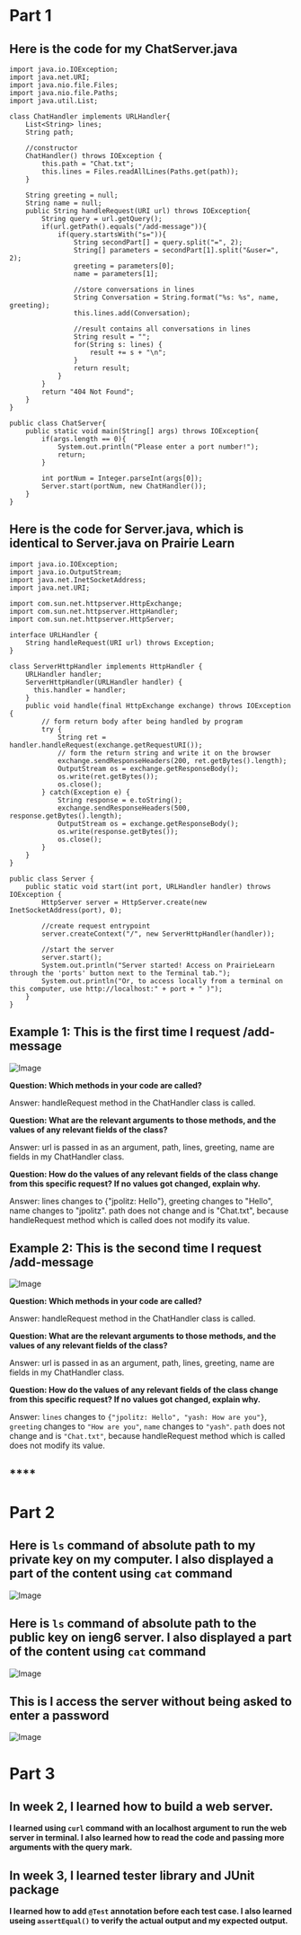 # Part 1
## **Here is the code for my ChatServer.java**
```
import java.io.IOException;
import java.net.URI;
import java.nio.file.Files;
import java.nio.file.Paths;
import java.util.List;

class ChatHandler implements URLHandler{
    List<String> lines;
    String path;

    //constructor
    ChatHandler() throws IOException {
        this.path = "Chat.txt";
        this.lines = Files.readAllLines(Paths.get(path));
    }

    String greeting = null;
    String name = null;
    public String handleRequest(URI url) throws IOException{
        String query = url.getQuery();
        if(url.getPath().equals("/add-message")){
            if(query.startsWith("s=")){
                String secondPart[] = query.split("=", 2);
                String[] parameters = secondPart[1].split("&user=", 2);
                greeting = parameters[0];
                name = parameters[1];

                //store conversations in lines
                String Conversation = String.format("%s: %s", name, greeting);  
                this.lines.add(Conversation);

                //result contains all conversations in lines
                String result = "";
                for(String s: lines) {
                    result += s + "\n";
                }
                return result;
            }
        }
        return "404 Not Found";
    }
}

public class ChatServer{
    public static void main(String[] args) throws IOException{
        if(args.length == 0){
            System.out.println("Please enter a port number!");
            return;
        }

        int portNum = Integer.parseInt(args[0]);
        Server.start(portNum, new ChatHandler());
    }
}
```
## **Here is the code for Server.java, which is identical to Server.java on Prairie Learn**

```
import java.io.IOException;
import java.io.OutputStream;
import java.net.InetSocketAddress;
import java.net.URI;

import com.sun.net.httpserver.HttpExchange;
import com.sun.net.httpserver.HttpHandler;
import com.sun.net.httpserver.HttpServer;

interface URLHandler {
    String handleRequest(URI url) throws Exception;
}

class ServerHttpHandler implements HttpHandler {
    URLHandler handler;
    ServerHttpHandler(URLHandler handler) {
      this.handler = handler;
    }
    public void handle(final HttpExchange exchange) throws IOException {
        // form return body after being handled by program
        try {
            String ret = handler.handleRequest(exchange.getRequestURI());
            // form the return string and write it on the browser
            exchange.sendResponseHeaders(200, ret.getBytes().length);
            OutputStream os = exchange.getResponseBody();
            os.write(ret.getBytes());
            os.close();
        } catch(Exception e) {
            String response = e.toString();
            exchange.sendResponseHeaders(500, response.getBytes().length);
            OutputStream os = exchange.getResponseBody();
            os.write(response.getBytes());
            os.close();
        }
    }
}

public class Server {
    public static void start(int port, URLHandler handler) throws IOException {
        HttpServer server = HttpServer.create(new InetSocketAddress(port), 0);

        //create request entrypoint
        server.createContext("/", new ServerHttpHandler(handler));

        //start the server
        server.start();
        System.out.println("Server started! Access on PrairieLearn through the 'ports' button next to the Terminal tab.");
        System.out.println("Or, to access locally from a terminal on this computer, use http://localhost:" + port + " )");
    }
}
```
## **Example 1: This is the first time I request /add-message**
![Image](lab_report_2_test1.png)

**Question: Which methods in your code are called?**

Answer: handleRequest method in the ChatHandler class is called.

**Question: What are the relevant arguments to those methods, and the values of any relevant fields of the class?**

Answer: url is passed in as an argument, path, lines, greeting, name are fields in my ChatHandler class.

**Question: How do the values of any relevant fields of the class change from this specific request? If no values got changed, explain why.**

Answer: lines changes to {"jpolitz: Hello"}, greeting changes to "Hello", name changes to "jpolitz". path does not change and is "Chat.txt", because handleRequest method which is called does not modify its value.

## **Example 2: This is the second time I request /add-message**
![Image](lab_report_2_test_new.png)

**Question: Which methods in your code are called?**

Answer: handleRequest method in the ChatHandler class is called.

**Question: What are the relevant arguments to those methods, and the values of any relevant fields of the class?**

Answer: url is passed in as an argument, path, lines, greeting, name are fields in my ChatHandler class.

**Question: How do the values of any relevant fields of the class change from this specific request? If no values got changed, explain why.**

Answer: `lines` changes to `{"jpolitz: Hello", "yash: How are you"}`, `greeting` changes to `"How are you"`, `name` changes to `"yash"`. `path` does not change and is `"Chat.txt"`, because handleRequest method which is called does not modify its value.


## ****
# Part 2
## **Here is `ls` command of absolute path to my private key on my computer. I also displayed a part of the content using `cat` command**
![Image](lab_report_2_pic1.png)

## **Here is `ls` command of absolute path to the public key on ieng6 server. I also displayed a part of the content using `cat` command**
![Image](lab_report_2_pic2.png)

## **This is I access the server without being asked to enter a password**
![Image](lab_report_2_pic3.png)

# Part 3
## **In week 2, I learned how to build a web server.**
**I learned using `curl` command with an localhost argument to run the web server in terminal. I also learned how to read the code and passing more arguments with the query mark.**

## **In week 3, I learned tester library and JUnit package**
**I learned how to add `@Test` annotation before each test case. I also learned useing `assertEqual()` to verify the actual output and my expected output.**
